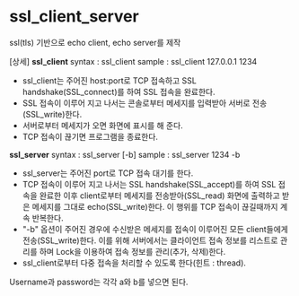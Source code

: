 # ssl_client_server

ssl(tls) 기반으로 echo client, echo server를 제작

[상세]
**ssl_client**
syntax : ssl_client <host> <port>
sample : ssl_client 127.0.0.1 1234
* ssl_client는 주어진 host:port로 TCP 접속하고 SSL handshake(SSL_connect)를 하여 SSL 접속을 완료한다.
* SSL 접속이 이루어 지고 나서는 콘솔로부터 메세지를 입력받아 서버로 전송(SSL_write)한다.
* 서버로부터 메세지가 오면 화면에 표시를 해 준다.
* TCP 접속이 끊기면 프로그램을 종료한다.

**ssl_server**
syntax : ssl_server <port> [-b]
sample : ssl_server 1234 -b
* ssl_server는 주어진 port로 TCP 접속 대기를 한다.
* TCP 접속이 이루어 지고 나서는 SSL handshake(SSL_accept)를 하여 SSL 접속을 완료한 이후 client로부터 메세지를 전송받아(SSL_read) 화면에 출력하고 받은 메세지를 그대로 echo(SSL_write)한다. 이 행위를 TCP 접속이 끊길때까지 계속 반복한다.
* "-b" 옵션이 주어진 경우에 수신받은 메세지를 접속이 이루어진 모든 client들에게 전송(SSL_write)한다. 이를 위해 서버에서는 클라이언트 접속 정보를 리스트로 관리를 하며 Lock을 이용하여 접속 정보를 관리(추가, 삭제)한다.
* ssl_client로부터 다중 접속을 처리할 수 있도록 한다(힌트 : thread).

Username과 password는 각각 a와 b를 넣으면 된다.
